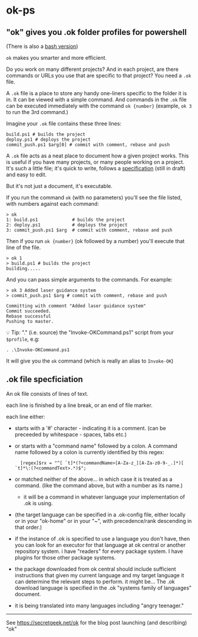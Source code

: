 # ok-ps

## "ok" gives you .ok folder profiles for powershell

(There is also a [bash version](https://github.com/secretGeek/ok-bash/))

`ok` makes you smarter and more efficient.

Do you work on many different projects? And in each project, are there commands or URLs you use that are specific to that project? You need a `.ok` file.

A `.ok` file is a place to store any handy one-liners specific to the folder it is in. It can be viewed with a simple command. And commands in the `.ok` file can be executed immediately with the command `ok {number}` (example, `ok 3` to run the 3rd command.)

Imagine your `.ok` file contains these three lines:

    build.ps1 # builds the project
    deploy.ps1 # deploys the project
    commit_push.ps1 $arg[0] # commit with comment, rebase and push

A `.ok` file acts as a neat place to document how a given project works. This is useful if you have many projects, or many people working on a project. It's such a little file; it's quick to write, follows a [specification](#language-specification) (still in draft) and easy to edit.

But it's not just a document, it's executable.

If you run the command `ok` (with no parameters) you'll see the file listed, with numbers against each command:

    > ok
    1: build.ps1             # builds the project
    2: deploy.ps1            # deploys the project
    3: commit_push.ps1 $arg  # commit with comment, rebase and push

Then if you run `ok {number}` (ok followed by a number) you'll execute that line of the file.

	> ok 1
	> build.ps1 # builds the project
	building.....

And you can pass simple arguments to the commands. For example:

	> ok 3 Added laser guidance system
    > commit_push.ps1 $arg # commit with comment, rebase and push

	Committing with comment "Added laser guidance system"
	Commit succeeded.
	Rebase successful
	Pushing to master.


💡 Tip: "." (i.e. source) the "Invoke-OKCommand.ps1" script from your `$profile`, e.g:

    . .\Invoke-OKCommand.ps1

It will give you the `ok` command (which is really an alias to `Invoke-OK`)


## .ok file specficiation

An ok file consists of lines of text.

each line is finished by a line break, or an end of file marker.

each line either:

- starts with a '#' character - indicating it is a comment. (can be preceeded by whitespace - spaces, tabs etc.)
- or starts with a "command name" followed by a colon. A command name followed by a colon is currently identified by this regex:

        [regex]$rx = "^[ `t]*(?<commandName>[A-Za-z_][A-Za-z0-9-_.]*)[ `t]*\:(?<commandText>.*)$";

- or matched neither of the above... in which case it is treated as a command. (like the command above, but with a number as its name.)
    - it will be a command in whatever language your implementation of .ok is using.

- (the target language can be specified in a .ok-config file, either locally or in your "ok-home" or in your "~", with precedence/rank descending in that order.)

- if the instance of .ok is specified to use a language you don't have, then you can look for an executor for that language at ok central or another repository system. i have "readers" for every package system. I have plugins for those other package systems.

- the package downloaded from ok central should include sufficient instructions that given my current language and my target language it can determine the relevant steps to perform. it might be... The .ok download language is specified in the .ok "systems family of languages" document.

- it is being translated into many languages including "angry teenager."



-----

See <https://secretgeek.net/ok> for the blog post launching (and describing) "ok"
